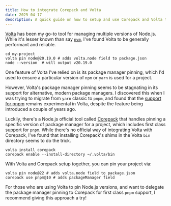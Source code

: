 ```yaml
---
title: How to integrate Corepack and Volta
date: 2025-04-17
description: A quick guide on how to setup and use Corepack and Volta together.
---
```


[Volta](https://volta.sh/) has been my go-to tool for managing multiple versions
of Node.js. While it's lesser known than say
[`nvm`](https://github.com/nvm-sh/nvm), I've found Volta to be generally
performant and reliable.

```
cd my-project
volta pin node@20.19.0 # adds volta.node field to package.json
node --version  # will output v20.19.0
```

One feature of Volta I've relied on is its package manager pinning, which I'd
used to ensure a particular version of `npm` or `yarn` is used for a project.

However, Volta's package manager pinning seems to be stagnating in its support
for alternative, modern package managers. I discovered this when I was trying to
migrate from `yarn` classic to `pnpm`, and found that the
[support for pnpm](https://docs.volta.sh/advanced/pnpm) remains experimental in
Volta, despite the feature being introduced a couple of years ago.

Luckily, there's a Node.js official tool called
[Corepack](https://nodejs.org/api/corepack.html) that handles pinning a specific
version of package manager for a project, which includes first class support for
`pnpm`. While there's no official way of integrating Volta with Corepack, I've
found that installing Corepack's shims in the Volta `bin` directory seems to do
the trick.

```
volta install corepack
corepack enable --install-directory ~/.volta/bin
```

With Volta and Corepack setup together, you can pin your project via:

```
volta pin node@22 # adds volta.node field to package.json
corepack use pnpm@10 # adds packageManager field
```

For those who are using Volta to pin Node.js versions, and want to delegate the
package manager pinning to Corepack for first class `pnpm` support, I recommend
giving this approach a try!
